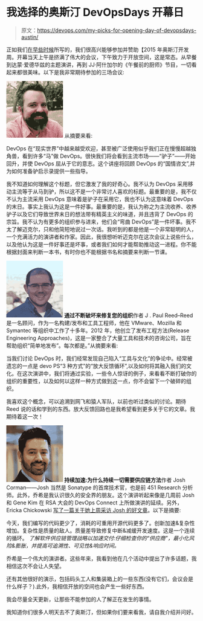 # 我选择的奥斯汀 DevOpsDays 开幕日

> 原文：<https://devops.com/my-picks-for-opening-day-of-devopsdays-austin/>

正如我们[在早些时候](https://devops.com/news/we-are-sponsoring-devopsdays-austin-why/)所写的，我们很高兴能够参加并赞助【2015 年奥斯汀开发周。开幕当天上午是挤满了伟大的会议，下午致力于开放空间，这是常态。从早餐到达蒙·爱德华兹的主题演讲，再到 JJ·阿什加尔的《午餐前的厨师》节目，一切看起来都很美味。以下是我非常期待参加的三场会议:

[![michael cote](img/5acf5113d5a2e3d64c936ec9da0c9f4b.png)](https://devops.com/wp-content/uploads/2015/05/michael-cote.jpg) 从摘要来看:

DevOps 在“现实世界”中越来越受欢迎，甚至被广泛使用似乎我们正在慢慢超越独角兽，看到许多“马”做 DevOps。很快我们将会看到主流市场——“驴子”——开始回升，并使 DevOps 屈从于它的意志。这个讲座将回顾 DevOps 的“国情咨文”,并为如何准备驴启示录提供一些指导。

我不知道如何理解这个标题，但它激发了我的好奇心。我不认为 DevOps 采用移动主流等于从马到驴，所以这不是一个非常讨人喜欢的标题。最重要的是，我不仅不认为主流采用 DevOps 意味着是驴子在采用它，我也不认为这意味着 DevOps 的末日。事实上我认为这是一件好事。最重要的是，我认为称之为主流收养、收养驴子以及它们导致世界末日的想法带有精英主义的味道，并且违背了 DevOps 的宗旨。我不认为有更多的组织参与进来，他们会“弯曲 DevOps”是一件坏事。我不太了解迈克尔，只和他简短地说过一次话。我听到的都是他是一个非常聪明的人，一个充满活力的演讲者和作家。因此，我很想听听迈克尔在这次会议上说些什么，以及他认为这是一件好事还是坏事，或者我们如何才能帮助推动这一进程。你不能根据封面来判断一本书，有时你也不能根据书名和摘要来判断一节课。

**[![jpaulreed](img/1c4ccfdc8f925bf7988221afc7f1bbac.png)](https://devops.com/wp-content/uploads/2015/05/jpaulreed.jpg) 通过不断破坏来修复您的组织**作者 J . Paul Reed–Reed 是一名顾问，作为一名构建/发布和工具工程师，他在 VMware、Mozilla 和 Symantec 等组织中工作了十多年。2012 年，他创立了发布工程方法(Release Engineering Approaches)，这是一家整合了大量工具和技术的咨询公司，旨在帮助组织“简单地发布”。每次都是。”从摘要来看:

当我们讨论 DevOps 时，我们经常发现自己陷入“工具与文化”的争论中。经常被遗忘的一点是 devo PS“3 种方式”的“放大反馈循环”,以及如何将其融入我们的文化。在这次演讲中，我们将通过实验，一些令人惊讶的例子，来看看不断打破你的组织的重要性，以及如何以这样一种方式做到这一点，你不会留下一个破碎的组织。

我喜欢这个概念，可以追溯到网飞和猿人军队，以前也听过类似的讨论。期待 Reed 说的话和学到的东西。放大反馈回路也是我希望看到更多关于它的文章。我期待着这一次！

**[![josh corman](img/3af749b7739aa63e388c6eacbc0e750e.png)](https://devops.com/wp-content/uploads/2015/03/josh-corman-e1430714911990.jpg) 持续加速:为什么持续一切需要供应链方法**作者 Josh Corman——Josh 当然是 Sonatype 的首席技术官，也是前 451 Research 分析师。此外，乔希是我认识很久的安全界的朋友。这个演讲听起来像是几周前 Josh 和 Gene Kim 在 RSA 大会的 DevOps Connect 上所做演讲的延续。另外，Ericka Chickowski [写了一篇关于她上周采访 Josh 的好文章](https://devops.com/features/security-devops-and-the-shift-to-a-software-supply-chain/)。以下是摘要:

今天，我们编写的代码更少了，消耗的可重用开源代码更多了。创新加速&复杂性增加。复杂性是质量的敌人。质量差导致修复中断&减缓开发速度。这是一个连续的循环。
*了解软件供应链管理战略以加速交付:仔细检查你的“供应商”，最小化风险&膨胀，并提高可追溯性、可见性&响应时间。*

乔希是一个伟大的演讲者。这些年来，我看到他在几个活动中提出了许多话题，我相信这次不会让人失望。

还有其他很好的演示，包括码头工人和集装箱上的一些东西(没有它们，会议会是什么样子？).此外，我相信开放的空间也会产生一些好东西。

我会尽量全天更新，让那些不能参加的人了解正在发生的事情。

我知道你们很多人明天去不了奥斯汀，但如果你们要来看我，请自我介绍并问好。